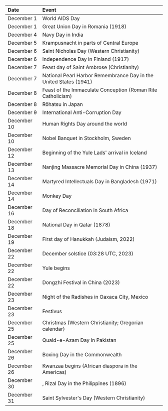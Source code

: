 | Date        | Event                                                             |
|:------------|:------------------------------------------------------------------|
| December 1  | World AIDS Day                                                    |
| December 1  | Great Union Day in Romania (1918)                                 |
| December 4  | Navy Day in India                                                 |
| December 5  | Krampusnacht in parts of Central Europe                           |
| December 6  | Saint Nicholas Day (Western Christianity)                         |
| December 6  | Independence Day in Finland (1917)                                |
| December 7  | Feast day of Saint Ambrose (Christianity)                         |
| December 7  | National Pearl Harbor Remembrance Day in the United States (1941) |
| December 8  | Feast of the Immaculate Conception (Roman Rite Catholicism)       |
| December 8  | Rōhatsu in Japan                                                  |
| December 9  | International Anti-Corruption Day                                 |
| December 10 | Human Rights Day around the world                                 |
| December 10 | Nobel Banquet in Stockholm, Sweden                                |
| December 12 | Beginning of the Yule Lads' arrival in Iceland                    |
| December 13 | Nanjing Massacre Memorial Day in China (1937)                     |
| December 14 | Martyred Intellectuals Day in Bangladesh (1971)                   |
| December 14 | Monkey Day                                                        |
| December 16 | Day of Reconciliation in South Africa                             |
| December 18 | National Day in Qatar (1878)                                      |
| December 19 | First day of Hanukkah (Judaism, 2022)                             |
| December 22 | December solstice (03:28 UTC, 2023)                               |
| December 22 | Yule begins                                                       |
| December 22 | Dongzhi Festival in China (2023)                                  |
| December 23 | Night of the Radishes in Oaxaca City, Mexico                      |
| December 23 | Festivus                                                          |
| December 25 | Christmas (Western Christianity; Gregorian calendar)              |
| December 25 | Quaid-e-Azam Day in Pakistan                                      |
| December 26 | Boxing Day in the Commonwealth                                    |
| December 26 | Kwanzaa begins (African diaspora in the Americas)                 |
| December 30 | , Rizal Day in the Philippines (1896)                             |
| December 31 | Saint Sylvester's Day (Western Christianity)                      |